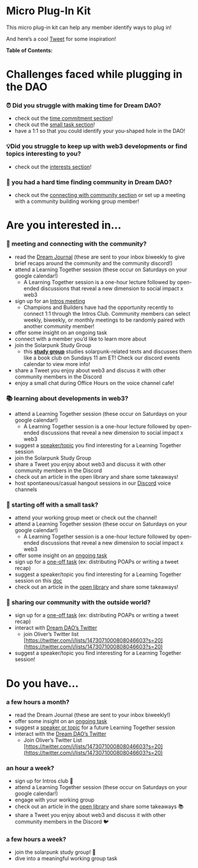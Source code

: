 # Micro Plug-In Kit

This micro plug-in kit can help any member identify ways to plug in!

And here’s a cool [Tweet](https://twitter.com/davidspinks/status/1480576604157870086?s=21) for some inspiration!

**Table of Contents:**

# Challenges faced while plugging in the DAO

### ⏰ Did you struggle with making time for Dream DAO?

- check out the [time commitment section](Micro%20Plug-In%20Kit%20b2132a3c0e3c4ec690af4d4676c66d10.md)!
- check out the [small task section](Micro%20Plug-In%20Kit%20b2132a3c0e3c4ec690af4d4676c66d10.md)!
- have a 1:1 so that you could identify your you-shaped hole in the DAO!

### 💡Did you struggle to keep up with web3 developments or find topics interesting to you?

- check out the [interests section](Micro%20Plug-In%20Kit%20b2132a3c0e3c4ec690af4d4676c66d10.md)!

### 🌳 you had a hard time finding community in Dream DAO?

- check out the [connecting with community section](Micro%20Plug-In%20Kit%20b2132a3c0e3c4ec690af4d4676c66d10.md) or set up a meeting with a community building working group member!

# Are you interested in...

### 🌳 meeting and connecting with the community?

- read the [Dream Journal](../../../Evergreen%20Documents%20976d2984e99f4146b4283457a2303a7c/Evergreen%20Documents%20Database%20db1ccc6322ae474dba4b59d6b687d080/Dream%20Journals%2075f1fff9b82646749d1dce8ea5ded0e2.md) (these are sent to your inbox biweekly to give brief recaps around the community and the community discord!)
- attend a Learning Together session (these occur on Saturdays on your google calendar!)
    - A Learning Together session is a one-hour lecture followed by open-ended discussions that reveal a new dimension to social impact x web3
- sign up for an [Intros meeting](https://profile.intros.ai/join/dream-dao-intros-club)
    - Champions and Builders have had the opportunity recently to connect 1:1 through the Intros Club.  Community members can select weekly, biweekly, or monthly meetings to be randomly paired with another community member!
- offer some insight on an ongoing task
- connect with a member you’d like to learn more about
- join the Solarpunk Study Group
    - this **[study group](https://discord.com/channels/896096170621947974/911263891621822595)** studies solarpunk-related texts and discusses them like a book club on Sundays 11 am ET! Check our discord events calendar to view more info!
- share a Tweet you enjoy about web3 and discuss it with other community members in the Discord
- enjoy a small chat during Office Hours on the voice channel cafe!

### 📚 learning about developments in web3?

- attend a Learning Together session (these occur on Saturdays on your google calendar!)
    - A Learning Together session is a one-hour lecture followed by open-ended discussions that reveal a new dimension to social impact x web3
- suggest a [speaker/topic](../../../Document%20Archive%20816b78f2e0c6400e8ce641cdd07e5402/Dream%20DAO%20Season%20(Phase)%201%20documents%2097fe493ea7a247a380a72ffed4745ca0/Dream%20DAO%20Phase%201%20documents%20458523ebbf1d4e06baf2666155389704/Dream%20DAO%20Working%20Groups%20cc93a0ed8324410b8ee289255635e2b1/Working%20Group%20Tasks%2097a9babb66504a18b6624dac1e510f37/Brainstorming%20a%20list%20of%20Dream%20speakers%20lecturers%20cd870f7238524ab39500c0ee4f7ff6d5.md) you find interesting for a Learning Together session
- join the Solarpunk Study Group
- share a Tweet you enjoy about web3 and discuss it with other community members in the Discord
- check out an article in the open library and share some takeaways!
- host spontaneous/casual hangout sessions in our [Discord](https://discord.com/channels/896096170621947974/896096170621947979) voice channels

### 🔨 starting off with a small task?

- attend your working group meet or check out the channel!
- attend a Learning Together session (these occur on Saturdays on your google calendar!)
    - A Learning Together session is a one-hour lecture followed by open-ended discussions that reveal a new dimension to social impact x web3
- offer some insight on an [ongoing task](https://discord.com/channels/896096170621947974/929882832699031572)
- sign up for a [one-off task](https://discord.com/channels/896096170621947974/929882832699031572) (ex: distributing POAPs or writing a tweet recap)
- suggest a speaker/topic you find interesting for a Learning Together session on this [doc](../../../Document%20Archive%20816b78f2e0c6400e8ce641cdd07e5402/Dream%20DAO%20Season%20(Phase)%201%20documents%2097fe493ea7a247a380a72ffed4745ca0/Dream%20DAO%20Phase%201%20documents%20458523ebbf1d4e06baf2666155389704/Dream%20DAO%20Working%20Groups%20cc93a0ed8324410b8ee289255635e2b1/Working%20Group%20Tasks%2097a9babb66504a18b6624dac1e510f37/Brainstorming%20a%20list%20of%20Dream%20speakers%20lecturers%20cd870f7238524ab39500c0ee4f7ff6d5.md)
- check out an article in the [open library](../../../Evergreen%20Documents%20976d2984e99f4146b4283457a2303a7c/Evergreen%20Documents%20Database%20db1ccc6322ae474dba4b59d6b687d080/Dream%20DAO%20Learning%20Resources%2009d28d2fc90244639f0555bc8dfdb2cc/Dream%20DAO%20Open%20Library%20(w%20Reviews)%20738d91bcf871449294f962e3b59f467c.md) and share some takeaways!

### 💓 sharing our community with the outside world?

- sign up for a [one-off task](https://discord.com/channels/896096170621947974/929882832699031572) (ex: distributing POAPs or writing a tweet recap)
- interact with [Dream DAO’s Twitter](https://twitter.com/DreamDAO_)
    - join Oliver’s Twitter list [https://twitter.com/i/lists/1473071000808046603?s=20](https://twitter.com/i/lists/1473071000808046603?s=20)
- suggest a speaker/topic you find interesting for a Learning Together session!

# Do you have...

### a few hours a month?

- read the Dream Journal (these are sent to your inbox biweekly!)
- offer some insight on an [ongoing task](https://discord.com/channels/896096170621947974/929882832699031572)
- suggest a [speaker or topic](../../../Document%20Archive%20816b78f2e0c6400e8ce641cdd07e5402/Dream%20DAO%20Season%20(Phase)%201%20documents%2097fe493ea7a247a380a72ffed4745ca0/Dream%20DAO%20Phase%201%20documents%20458523ebbf1d4e06baf2666155389704/Dream%20DAO%20Working%20Groups%20cc93a0ed8324410b8ee289255635e2b1/Working%20Group%20Tasks%2097a9babb66504a18b6624dac1e510f37/Brainstorming%20a%20list%20of%20Dream%20speakers%20lecturers%20cd870f7238524ab39500c0ee4f7ff6d5.md) for a future Learning Together session
- interact with the [Dream DAO’s Twitter](https://twitter.com/DreamDAO_)
    - Join Oliver’s Twitter List [https://twitter.com/i/lists/1473071000808046603?s=20](https://twitter.com/i/lists/1473071000808046603?s=20)

### an hour a week?

- sign up for Intros club  🤝
- attend a Learning Together session (these occur on Saturdays on your google calendar!)
- engage with your working group
- check out an article in the [open library](../../../Evergreen%20Documents%20976d2984e99f4146b4283457a2303a7c/Evergreen%20Documents%20Database%20db1ccc6322ae474dba4b59d6b687d080/Dream%20DAO%20Learning%20Resources%2009d28d2fc90244639f0555bc8dfdb2cc/Dream%20DAO%20Open%20Library%20(w%20Reviews)%20738d91bcf871449294f962e3b59f467c.md) and share some takeaways 📚
- share a Tweet you enjoy about web3 and discuss it with other community members in the Discord 🐦

### a few hours a week?

- join the solarpunk study group! 🌄
- dive into a meaningful working group task